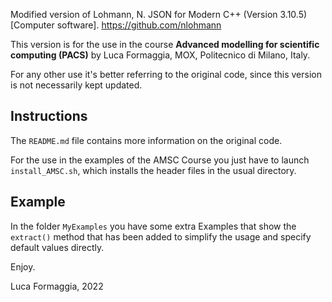 Modified version of Lohmann, N. JSON for Modern C++ (Version 3.10.5) [Computer software]. https://github.com/nlohmann

This version is for the use in the course **Advanced modelling for
scientific computing (PACS)** by Luca Formaggia, MOX, Politecnico di Milano,
Italy.

For any other use it's better referring to the original code, since
this version is not necessarily kept updated.


## Instructions ##

The `README.md` file contains more information on the original code. 

For the use in the examples of the AMSC Course you just have to launch `install_AMSC.sh`, which installs the header files in the usual directory.


## Example ##
In the folder `MyExamples` you have some extra Examples that show the
`extract()` method that has been added to simplify the usage and specify default
values directly.

Enjoy.

Luca Formaggia, 2022

